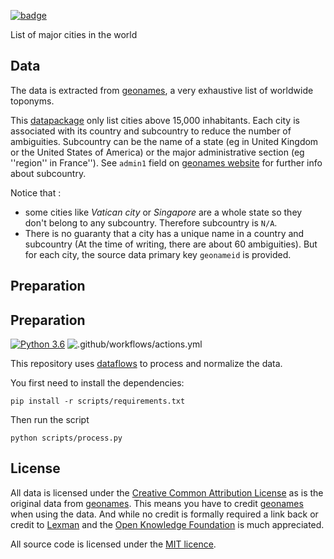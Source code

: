 <a href="https://datahub.io/core/world-cities"><img src="https://badgen.net/badge/icon/View%20on%20datahub.io/orange?icon=https://datahub.io/datahub-cube-badge-icon.svg&label&scale=1.25)" alt="badge" /></a>

List of major cities in the world

## Data

The data is extracted from [geonames][geonames], a very exhaustive list of worldwide toponyms.

This [datapackage][datapackage] only list cities above 15,000 inhabitants. Each city is associated with its 
country and subcountry to reduce the number of ambiguities. Subcountry can be the name of a state (eg in 
United Kingdom or the United States of America) or the major administrative section (eg ''region'' in France''). 
See ``admin1`` field on [geonames website][geonames] for further info about subcountry.

Notice that :
* some cities like *Vatican city* or *Singapore* are a whole state so they don't belong to any subcountry. Therefore subcountry is ``N/A``.
* There is no guaranty that a city has a unique name in a country and subcountry (At the time of writing, there are about 60 ambiguities). But for each city, 
the source data primary key ``geonameid`` is provided.

[geonames]: http://www.geonames.org/
[datapackage]: http://dataprotocols.org/data-packages/


## Preparation

## Preparation

[![Python 3.6](https://img.shields.io/badge/python-3.6-blue.svg)](https://www.python.org/downloads/release/python-360/)
![.github/workflows/actions.yml](https://github.com/datasets/world-cities/actions/workflows/actions.yml/badge.svg?branch=master)

This repository uses [dataflows](https://github.com/datahq/dataflows) to process and normalize the data.

You first need to install the dependencies:

```
pip install -r scripts/requirements.txt
```

Then run the script

```
python scripts/process.py
```

## License

All data is licensed under the [Creative Common Attribution License][CC] as is the original data from [geonames][geonames]. This means you have to credit [geonames][geonames] when using the data. And while no credit is formally required a link back or credit to [Lexman][lexman] and the [Open Knowledge Foundation][okfn] is much appreciated.

All source code is licensed under the [MIT licence][mit].

[CC]: http://creativecommons.org/licenses/by/3.0/
[mit]: https://opensource.org/licenses/MIT
[geonames]: http://www.geonames.org/
[pddl]: http://opendatacommons.org/licenses/pddl/1.0/
[lexman]: http://github.com/lexman
[okfn]: http://okfn.org/




